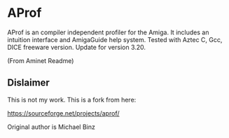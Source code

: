 # AProf

AProf is an compiler independent profiler for the Amiga.
It includes an intuition interface and AmigaGuide help
system. Tested with Aztec C, Gcc, DICE freeware version.
Update for version 3.20.

(From Aminet Readme)

## Dislaimer

This is not my work. This is a fork from here:

https://sourceforge.net/projects/aprof/

Original author is Michael Binz